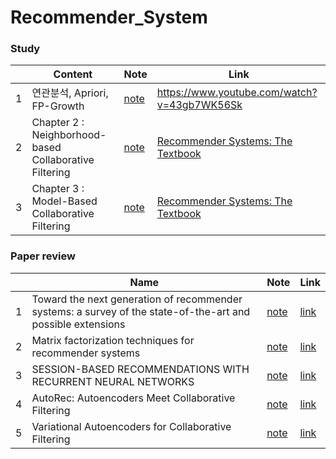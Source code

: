 # Recommender_System

### Study

|   | Content | Note |                    Link                    |
|---|------|---------------| ----------------------------|
| 1 | 연관분석, Apriori, FP-Growth | [note](/study/Apriori.ipynb) | https://www.youtube.com/watch?v=43gb7WK56Sk |
| 2 | Chapter 2 : Neighborhood-based Collaborative Filtering | [note](study/Recommender%20Systems%20:%20the%20textbook/Chapter2.md)         |[Recommender Systems: The Textbook](http://pzs.dstu.dp.ua/DataMining/recom/bibl/1aggarwal_c_c_recommender_systems_the_textbook.pdf)
| 3 | Chapter 3 : Model-Based Collaborative Filtering | [note](study/Recommender%20Systems%20:%20the%20textbook/Chapter3.md)         |[Recommender Systems: The Textbook](http://pzs.dstu.dp.ua/DataMining/recom/bibl/1aggarwal_c_c_recommender_systems_the_textbook.pdf)

### Paper review
|   | Name | Note |                    Link                    |
|---|------|---------------| ----------------------------|
| 1 |  Toward the next generation of recommender systems: a survey of the state-of-the-art and possible extensions |[note](papers/Toward%20the%20next%20generation%20of%20recommender%20systems:%20a%20survey%20of%20the%20state-of-the-art%20and%20possible%20extensions.md)  | [link](http://pages.stern.nyu.edu/~atuzhili/pdf/TKDE-Paper-as-Printed.pdf) |
| 2 | Matrix factorization techniques for recommender systems |[note](papers/Matrix%20factorization%20techniques%20for%20recommender%20systems.md)  | [link](https://datajobs.com/data-science-repo/Recommender-Systems-%5BNetflix%5D.pdf) |
| 3 | SESSION-BASED RECOMMENDATIONS WITH RECURRENT NEURAL NETWORKS |[note](papers/SESSION-BASED%20RECOMMENDATIONS%20WITH%20RECURRENT%20NEURAL%20NETWORKS.md)  | [link](https://arxiv.org/pdf/1511.06939v4.pdf) |
| 4 | AutoRec: Autoencoders Meet Collaborative Filtering |[note](papers/AutoRec:%20Autoencoders%20Meet%20Collaborative%20Filtering.md)  | [link](https://users.cecs.anu.edu.au/~akmenon/papers/autorec/autorec-paper.pdf) |
| 5 | Variational Autoencoders for Collaborative Filtering |[note](papers/Variational%20Autoencoders%20for%20Collaborative%20Filtering.md)  | [link](https://arxiv.org/pdf/1802.05814.pdf) |


<!--stackedit_data:
eyJoaXN0b3J5IjpbMTc1NTc4NDgwNCwtMTczNzQwOTQ1MSw5ND
I4Njk1NiwxNzU5Njc4Mzk0LDE1NjI0MzE5NzQsNTI4NjQ1NjU2
LDE1Nzk5ODI4MiwxNjgwNTAzMTE1LDY0OTU2OTQ4NiwtMTI1OT
UzMDgwMCwxNjEwMjMxMzA2LDE5ODY5NDg0NDcsLTE5ODY2MTMw
NDcsOTI1NTIxMTg5LDE4MzA3NTU1NjFdfQ==
-->